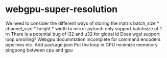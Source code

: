 # webgpu-super-resolution

We need to consider the different ways of storing the matrix
batch_size * channel_size * height * width to mirror pytorch
only support batchsize of 1 rn
There is a potential bug of i32 and u32 for global id
Does wgsl support loop unrolling?
Webgpu documntation incomplete for command encoders pipelines etc.
Add package.json
Put the loop in GPU
minimize memmory pingpong between cpu and gpu
